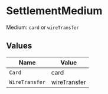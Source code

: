 # SettlementMedium

Medium: `card` or `wireTransfer`


## Values

| Name           | Value          |
| -------------- | -------------- |
| `Card`         | card           |
| `WireTransfer` | wireTransfer   |